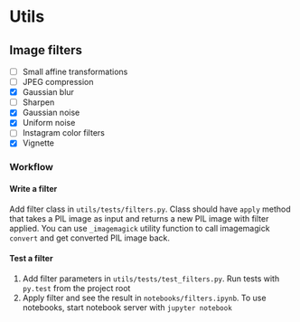 # Utils

## Image filters

- [ ] Small affine transformations
- [ ] JPEG compression
- [X] Gaussian blur
- [ ] Sharpen
- [X] Gaussian noise
- [X] Uniform noise
- [ ] Instagram color filters
- [X] Vignette

### Workflow

#### Write a filter
Add filter class in `utils/tests/filters.py`. Class should have `apply` method that takes a PIL image as input and returns a new PIL image with filter applied. You can use `_imagemagick` utility function to call imagemagick `convert` and get converted PIL image back.

#### Test a filter
1. Add filter parameters in `utils/tests/test_filters.py`. Run tests with `py.test` from the project root
2. Apply filter and see the result in `notebooks/filters.ipynb`. To use notebooks, start notebook server with `jupyter notebook`
